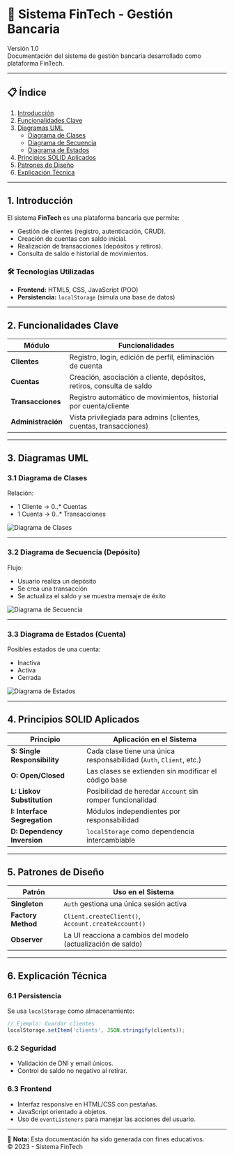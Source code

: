 # 💼 Sistema FinTech - Gestión Bancaria

Versión 1.0  
Documentación del sistema de gestión bancaria desarrollado como plataforma FinTech.

---

## 📋 Índice

1. [Introducción](#1-introducción)  
2. [Funcionalidades Clave](#2-funcionalidades-clave)  
3. [Diagramas UML](#3-diagramas-uml)  
   - [Diagrama de Clases](#31-diagrama-de-clases)  
   - [Diagrama de Secuencia](#32-diagrama-de-secuencia-depósito)  
   - [Diagrama de Estados](#33-diagrama-de-estados-cuenta)  
4. [Principios SOLID Aplicados](#4-principios-solid-aplicados)  
5. [Patrones de Diseño](#5-patrones-de-diseño)  
6. [Explicación Técnica](#6-explicación-técnica)

---

## 1. Introducción

El sistema **FinTech** es una plataforma bancaria que permite:

- Gestión de clientes (registro, autenticación, CRUD).
- Creación de cuentas con saldo inicial.
- Realización de transacciones (depósitos y retiros).
- Consulta de saldo e historial de movimientos.

### 🛠️ Tecnologías Utilizadas

- **Frontend:** HTML5, CSS, JavaScript (POO)
- **Persistencia:** `localStorage` (simula una base de datos)

---

## 2. Funcionalidades Clave

| Módulo        | Funcionalidades |
|---------------|-----------------|
| **Clientes**      | Registro, login, edición de perfil, eliminación de cuenta |
| **Cuentas**       | Creación, asociación a cliente, depósitos, retiros, consulta de saldo |
| **Transacciones** | Registro automático de movimientos, historial por cuenta/cliente |
| **Administración**| Vista privilegiada para admins (clientes, cuentas, transacciones) |

---

## 3. Diagramas UML

### 3.1 Diagrama de Clases

Relación:  
- 1 Cliente -> 0..* Cuentas  
- 1 Cuenta -> 0..* Transacciones

![Diagrama de Clases](docs/img/class-diagram.jfif)

---

### 3.2 Diagrama de Secuencia (Depósito)

Flujo:
- Usuario realiza un depósito
- Se crea una transacción
- Se actualiza el saldo y se muestra mensaje de éxito

![Diagrama de Secuencia](docs/img/sequence-diagram.jfif)

---

### 3.3 Diagrama de Estados (Cuenta)

Posibles estados de una cuenta:
- Inactiva
- Activa
- Cerrada

![Diagrama de Estados](docs/img/state-diagram.png)

---

## 4. Principios SOLID Aplicados

| Principio              | Aplicación en el Sistema |
|------------------------|--------------------------|
| **S: Single Responsibility**   | Cada clase tiene una única responsabilidad (`Auth`, `Client`, etc.) |
| **O: Open/Closed**             | Las clases se extienden sin modificar el código base |
| **L: Liskov Substitution**     | Posibilidad de heredar `Account` sin romper funcionalidad |
| **I: Interface Segregation**   | Módulos independientes por responsabilidad |
| **D: Dependency Inversion**    | `localStorage` como dependencia intercambiable |

---

## 5. Patrones de Diseño

| Patrón        | Uso en el Sistema |
|---------------|------------------|
| **Singleton**     | `Auth` gestiona una única sesión activa |
| **Factory Method**| `Client.createClient()`, `Account.createAccount()` |
| **Observer**      | La UI reacciona a cambios del modelo (actualización de saldo) |

---

## 6. Explicación Técnica

### 6.1 Persistencia

Se usa `localStorage` como almacenamiento:

```js
// Ejemplo: Guardar clientes
localStorage.setItem('clients', JSON.stringify(clients));
```

### 6.2 Seguridad

- Validación de DNI y email únicos.
- Control de saldo no negativo al retirar.

### 6.3 Frontend

- Interfaz responsive en HTML/CSS con pestañas.
- JavaScript orientado a objetos.
- Uso de `eventListeners` para manejar las acciones del usuario.

---

📌 **Nota:** Esta documentación ha sido generada con fines educativos.  
© 2023 - Sistema FinTech
